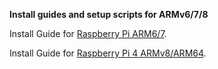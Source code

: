 **Install guides and setup scripts for ARMv6/7/8**

Install Guide for [Raspberry Pi ARM6/7](https://github.com/Exlo84/ether1-arm-scripts/blob/master/install-arm6.md).

Install Guide for [Raspberry Pi 4 ARMv8/ARM64](https://github.com/Exlo84/ether1-arm-scripts/blob/master/install-arm64.md).

